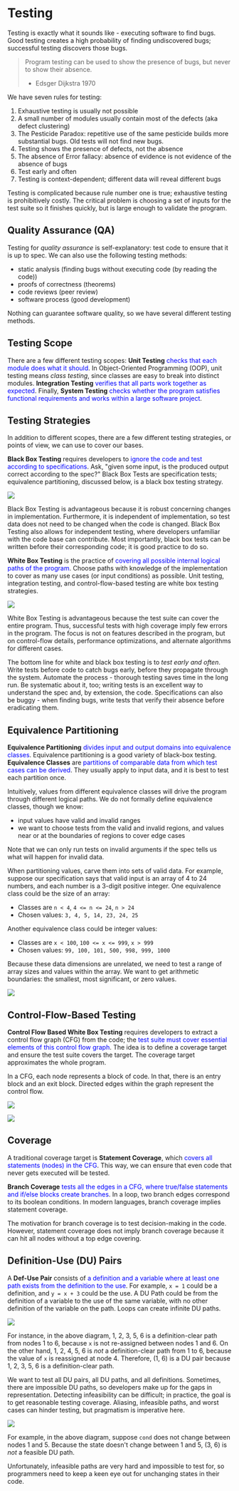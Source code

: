 # Testing
Testing is exactly what it sounds like - executing software to find bugs.  Good testing creates a high probability of finding undiscovered bugs; successful testing discovers those bugs.

>   Program testing can be used to show the presence of bugs, but never to show their absence.
>   - Edsger Dijkstra 1970

We have seven rules for testing:

1.  Exhaustive testing is usually not possible
2.  A small number of modules usually contain most of the defects (aka defect clustering)
3.  The Pesticide Paradox: repetitive use of the same pesticide builds more substantial bugs.  Old tests will not find new bugs.
4.  Testing shows the presence of defects, not the absence
5.  The absence of Error fallacy: absence of evidence is not evidence of the absence of bugs
6.  Test early and often
7.  Testing is context-dependent; different data will reveal different bugs

Testing is complicated because rule number one is true; exhaustive testing is prohibitively costly.  The critical problem is choosing a set of inputs for the test suite so it finishes quickly, but is large enough to validate the program.

## Quality Assurance (QA)

Testing for *quality assurance* is self-explanatory: test code to ensure that it is up to spec.  We can also use the following testing methods:

- static analysis (finding bugs without executing code (by reading the code))
- proofs of correctness (theorems)
- code reviews (peer review)
- software process (good development)

Nothing can guarantee software quality, so we have several different testing methods.  

## Testing Scope

There are a few different testing scopes: **Unit Testing** <span style="color:blue;">checks that each module does what it should</span>.  In Object-Oriented Programming (OOP), unit testing means *class testing*, since classes are easy to break into distinct modules.  **Integration Testing** <span style="color:blue;">verifies that all parts work together as expected</span>.  Finally, **System Testing** <span style="color:blue;">checks whether the program satisfies functional requirements and works within a large software project</span>.

## Testing Strategies

In addition to different scopes, there are a few different testing strategies, or points of view, we can use to cover our bases.

**Black Box Testing** requires developers to <span style="color:blue;">ignore the code and test according to specifications</span>.  Ask, "given some input, is the produced output correct according to the spec?"  Black Box Tests are specification tests; equivalence partitioning, discussed below, is a black box testing strategy.

![](https://principles-of-software.github.io/Principles-of-Software/images/bbt.png)

Black Box Testing is advantageous because it is robust concerning changes in implementation.  Furthermore, it is independent of implementation, so test data does not need to be changed when the code is changed.  Black Box Testing also allows for independent testing, where developers unfamiliar with the code base can contribute.  Most importantly, black box tests can be written before their corresponding code; it is good practice to do so.

**White Box Testing** is the practice of <span style="color:blue;">covering all possible internal logical paths of the program</span>.  Choose paths with knowledge of the implementation to cover as many use cases (or input conditions) as possible.  Unit testing, integration testing, and control-flow-based testing are white box testing strategies.

![](images/wbt.png)

White Box Testing is advantageous because the test suite can cover the entire program.  Thus, successful tests with high coverage imply few errors in the program.  The focus is not on features described in the program, but on control-flow details, performance optimizations, and alternate algorithms for different cases.

The bottom line for white and black box testing is to *test early and often*.  Write tests before code to catch bugs early, before they propagate through the system.  Automate the process - thorough testing saves time in the long run.  Be systematic about it, too; writing tests is an excellent way to understand the spec and, by extension, the code.  Specifications can also be buggy - when finding bugs, write tests that verify their absence before eradicating them.

## Equivalence Partitioning

**Equivalence Partitioning** <span style="color:blue;">divides input and output domains into equivalence classes</span>.  Equivalence partitioning is a good variety of black-box testing.  **Equivalence Classes** are <span style="color:blue;">partitions of comparable data from which test cases can be derived</span>.  They usually apply to input data, and it is best to test each partition once.

Intuitively, values from different equivalence classes will drive the program through different logical paths.  We do not formally define equivalence classes, though we know:

- input values have valid and invalid ranges
- we want to choose tests from the valid and invalid regions, and values near or at the boundaries of regions to cover edge cases

Note that we can only run tests on invalid arguments if the spec tells us what will happen for invalid data.

When partitioning values, carve them into sets of valid data.  For example, suppose our specification says that valid input is an array of 4 to 24 numbers, and each number is a 3-digit positive integer.  One equivalence class could be the size of an array:

- Classes are `n < 4`, `4 <= n <= 24`, `n > 24`
- Chosen values: `3, 4, 5, 14, 23, 24, 25`

Another equivalence class could be integer values:

- Classes are `x < 100`, `100 <= x <= 999`, `x > 999`
- Chosen values: `99, 100, 101, 500, 998, 999, 1000`

Because these data dimensions are unrelated, we need to test a range of array sizes and values within the array.  We want to get arithmetic boundaries: the smallest, most significant, or zero values.

![](images\eqpartition.png)

## Control-Flow-Based Testing

**Control Flow Based White Box Testing** requires developers to extract a control flow graph (CFG) from the code; the <span style="color:blue;">test suite must cover essential elements of this control flow graph</span>.  The idea is to define a coverage target and ensure the test suite covers the target.  The coverage target approximates the whole program.

In a CFG, each node represents a block of code.  In that, there is an entry block and an exit block.  Directed edges within the graph represent the control flow.

![](images\if.png)

![](images\else.png)

## Coverage

A traditional coverage target is **Statement Coverage**, which<span style="color:blue;"> covers all statements (nodes) in the CFG</span>.  This way, we can ensure that even code that never gets executed will be tested.

**Branch Coverage** <span style="color:blue;">tests all the edges in a CFG, where true/false statements and if/else blocks create branches</span>.  In a loop, two branch edges correspond to its boolean conditions.  In modern languages, branch coverage implies statement coverage.

The motivation for branch coverage is to test decision-making in the code.  However, statement coverage does not imply branch coverage because it can hit all nodes without a top edge covering.

## Definition-Use (DU) Pairs

A **Def-Use Pair** consists of <span style="color:blue;">a definition and a variable where at least one path exists from the definition to the use</span>.  For example, `x = 1` could be a definition, and `y = x + 3` could be the use.  A DU Path could be from the definition of a variable to the use of the same variable, with no other definition of the variable on the path.  Loops can create infinite DU paths.

![](images\du.png)

For instance, in the above diagram, 1, 2, 3, 5, 6 is a definition-clear path from nodes 1 to 6, because `x` is not re-assigned between nodes 1 and 6.  On the other hand, 1, 2, 4, 5, 6 is *not* a definition-clear path from 1 to 6, because the value of `x` is reassigned at node 4.  Therefore, (1, 6) is a DU pair because 1, 2, 3, 5, 6 is a definition-clear path.

We want to test all DU pairs, all DU paths, and all definitions.  Sometimes, there are impossible DU paths, so developers make up for the gaps in representation.  Detecting infeasibility can be difficult; in practice, the goal is to get reasonable testing coverage.  Aliasing, infeasible paths, and worst cases can hinder testing, but pragmatism is imperative here.

![](images\infeasible.png)

For example, in the above diagram, suppose `cond` does not change between nodes 1 and 5.  Because the state doesn't change between 1 and 5, (3, 6) is *not* a feasible DU path.

Unfortunately, infeasible paths are very hard and impossible to test for, so programmers need to keep a keen eye out for unchanging states in their code.
